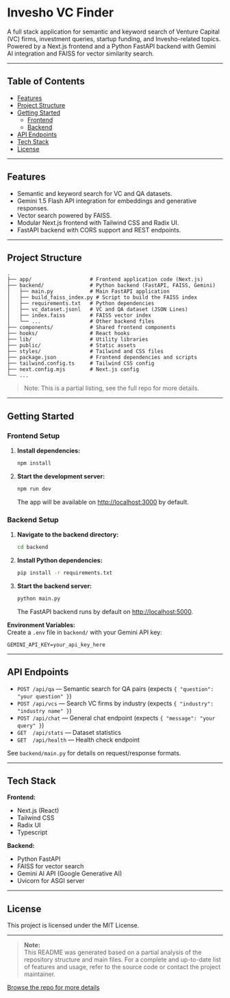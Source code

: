 # Invesho VC Finder

A full stack application for semantic and keyword search of Venture Capital (VC) firms, investment queries, startup funding, and Invesho-related topics. Powered by a Next.js frontend and a Python FastAPI backend with Gemini AI integration and FAISS for vector similarity search.

---

## Table of Contents

- [Features](#features)
- [Project Structure](#project-structure)
- [Getting Started](#getting-started)
  - [Frontend](#frontend-setup)
  - [Backend](#backend-setup)
- [API Endpoints](#api-endpoints)
- [Tech Stack](#tech-stack)
- [License](#license)

---

## Features

- Semantic and keyword search for VC and QA datasets.
- Gemini 1.5 Flash API integration for embeddings and generative responses.
- Vector search powered by FAISS.
- Modular Next.js frontend with Tailwind CSS and Radix UI.
- FastAPI backend with CORS support and REST endpoints.

---

## Project Structure

```
.
├── app/                   # Frontend application code (Next.js)
├── backend/               # Python backend (FastAPI, FAISS, Gemini)
│   ├── main.py            # Main FastAPI application
│   ├── build_faiss_index.py # Script to build the FAISS index
│   ├── requirements.txt   # Python dependencies
│   ├── vc_dataset.jsonl   # VC and QA dataset (JSON Lines)
│   ├── index.faiss        # FAISS vector index
│   └── ...                # Other backend files
├── components/            # Shared frontend components
├── hooks/                 # React hooks
├── lib/                   # Utility libraries
├── public/                # Static assets
├── styles/                # Tailwind and CSS files
├── package.json           # Frontend dependencies and scripts
├── tailwind.config.ts     # Tailwind CSS config
├── next.config.mjs        # Next.js config
└── ...
```
> Note: This is a partial listing, see the full repo for more details.

---

## Getting Started

### Frontend Setup

1. **Install dependencies:**
   ```bash
   npm install
   ```
2. **Start the development server:**
   ```bash
   npm run dev
   ```
   The app will be available on [http://localhost:3000](http://localhost:3000) by default.

### Backend Setup

1. **Navigate to the backend directory:**
   ```bash
   cd backend
   ```
2. **Install Python dependencies:**
   ```bash
   pip install -r requirements.txt
   ```
3. **Start the backend server:**
   ```bash
   python main.py
   ```
   The FastAPI backend runs by default on [http://localhost:5000](http://localhost:5000).

**Environment Variables:**  
Create a `.env` file in `backend/` with your Gemini API key:
```
GEMINI_API_KEY=your_api_key_here
```

---

## API Endpoints

- `POST /api/qa` — Semantic search for QA pairs (expects `{ "question": "your question" }`)
- `POST /api/vcs` — Search VC firms by industry (expects `{ "industry": "industry name" }`)
- `POST /api/chat` — General chat endpoint (expects `{ "message": "your query" }`)
- `GET  /api/stats` — Dataset statistics
- `GET  /api/health` — Health check endpoint

See `backend/main.py` for details on request/response formats.

---

## Tech Stack

**Frontend:**
- Next.js (React)
- Tailwind CSS
- Radix UI
- Typescript

**Backend:**
- Python FastAPI
- FAISS for vector search
- Gemini AI API (Google Generative AI)
- Uvicorn for ASGI server

---

## License

This project is licensed under the MIT License.

---

> **Note:**  
This README was generated based on a partial analysis of the repository structure and main files. For a complete and up-to-date list of features and usage, refer to the source code or contact the project maintainer.

[Browse the repo for more details](https://github.com/prawinkumar1506/Invesho-VC-Finder/tree/main/)
